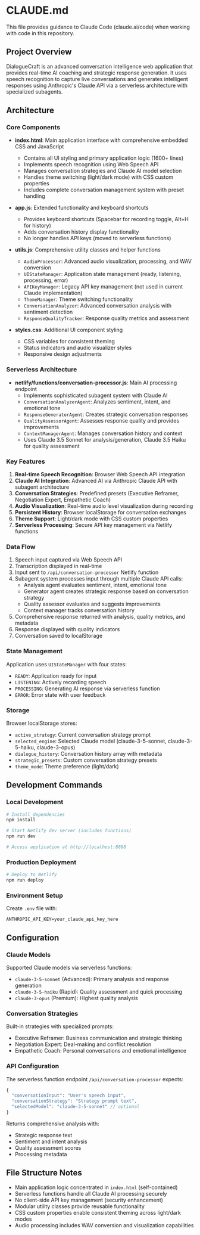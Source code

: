 # CLAUDE.md

This file provides guidance to Claude Code (claude.ai/code) when working with code in this repository.

## Project Overview

DialogueCraft is an advanced conversation intelligence web application that provides real-time AI coaching and strategic response generation. It uses speech recognition to capture live conversations and generates intelligent responses using Anthropic's Claude API via a serverless architecture with specialized subagents.

## Architecture

### Core Components

- **index.html**: Main application interface with comprehensive embedded CSS and JavaScript
  - Contains all UI styling and primary application logic (1600+ lines)
  - Implements speech recognition using Web Speech API
  - Manages conversation strategies and Claude AI model selection
  - Handles theme switching (light/dark mode) with CSS custom properties
  - Includes complete conversation management system with preset handling

- **app.js**: Extended functionality and keyboard shortcuts
  - Provides keyboard shortcuts (Spacebar for recording toggle, Alt+H for history)
  - Adds conversation history display functionality
  - No longer handles API keys (moved to serverless functions)

- **utils.js**: Comprehensive utility classes and helper functions
  - `AudioProcessor`: Advanced audio visualization, processing, and WAV conversion
  - `UIStateManager`: Application state management (ready, listening, processing, error)
  - `APIKeyManager`: Legacy API key management (not used in current Claude implementation)
  - `ThemeManager`: Theme switching functionality
  - `ConversationAnalyzer`: Advanced conversation analysis with sentiment detection
  - `ResponseQualityTracker`: Response quality metrics and assessment

- **styles.css**: Additional UI component styling
  - CSS variables for consistent theming
  - Status indicators and audio visualizer styles
  - Responsive design adjustments

### Serverless Architecture

- **netlify/functions/conversation-processor.js**: Main AI processing endpoint
  - Implements sophisticated subagent system with Claude AI
  - `ConversationAnalyzerAgent`: Analyzes sentiment, intent, and emotional tone
  - `ResponseGeneratorAgent`: Creates strategic conversation responses
  - `QualityAssessorAgent`: Assesses response quality and provides improvements
  - `ContextManagerAgent`: Manages conversation history and context
  - Uses Claude 3.5 Sonnet for analysis/generation, Claude 3.5 Haiku for quality assessment

### Key Features

1. **Real-time Speech Recognition**: Browser Web Speech API integration
2. **Claude AI Integration**: Advanced AI via Anthropic Claude API with subagent architecture
3. **Conversation Strategies**: Predefined presets (Executive Reframer, Negotiation Expert, Empathetic Coach)
4. **Audio Visualization**: Real-time audio level visualization during recording
5. **Persistent History**: Browser localStorage for conversation exchanges
6. **Theme Support**: Light/dark mode with CSS custom properties
7. **Serverless Processing**: Secure API key management via Netlify functions

### Data Flow

1. Speech input captured via Web Speech API
2. Transcription displayed in real-time
3. Input sent to `/api/conversation-processor` Netlify function
4. Subagent system processes input through multiple Claude API calls:
   - Analysis agent evaluates sentiment, intent, emotional tone
   - Generator agent creates strategic response based on conversation strategy
   - Quality assessor evaluates and suggests improvements
   - Context manager tracks conversation history
5. Comprehensive response returned with analysis, quality metrics, and metadata
6. Response displayed with quality indicators
7. Conversation saved to localStorage

### State Management

Application uses `UIStateManager` with four states:
- `READY`: Application ready for input
- `LISTENING`: Actively recording speech
- `PROCESSING`: Generating AI response via serverless function
- `ERROR`: Error state with user feedback

### Storage

Browser localStorage stores:
- `active_strategy`: Current conversation strategy prompt
- `selected_engine`: Selected Claude model (claude-3-5-sonnet, claude-3-5-haiku, claude-3-opus)
- `dialogue_history`: Conversation history array with metadata
- `strategic_presets`: Custom conversation strategy presets
- `theme_mode`: Theme preference (light/dark)

## Development Commands

### Local Development

```bash
# Install dependencies
npm install

# Start Netlify dev server (includes functions)
npm run dev

# Access application at http://localhost:8888
```

### Production Deployment

```bash
# Deploy to Netlify
npm run deploy
```

### Environment Setup

Create `.env` file with:
```
ANTHROPIC_API_KEY=your_claude_api_key_here
```

## Configuration

### Claude Models
Supported Claude models via serverless functions:
- `claude-3-5-sonnet` (Advanced): Primary analysis and response generation
- `claude-3-5-haiku` (Rapid): Quality assessment and quick processing
- `claude-3-opus` (Premium): Highest quality analysis

### Conversation Strategies
Built-in strategies with specialized prompts:
- Executive Reframer: Business communication and strategic thinking
- Negotiation Expert: Deal-making and conflict resolution
- Empathetic Coach: Personal conversations and emotional intelligence

### API Configuration
The serverless function endpoint `/api/conversation-processor` expects:
```javascript
{
  "conversationInput": "User's speech input",
  "conversationStrategy": "Strategy prompt text",
  "selectedModel": "claude-3-5-sonnet" // optional
}
```

Returns comprehensive analysis with:
- Strategic response text
- Sentiment and intent analysis
- Quality assessment scores
- Processing metadata

## File Structure Notes

- Main application logic concentrated in `index.html` (self-contained)
- Serverless functions handle all Claude AI processing securely
- No client-side API key management (security enhancement)
- Modular utility classes provide reusable functionality
- CSS custom properties enable consistent theming across light/dark modes
- Audio processing includes WAV conversion and visualization capabilities